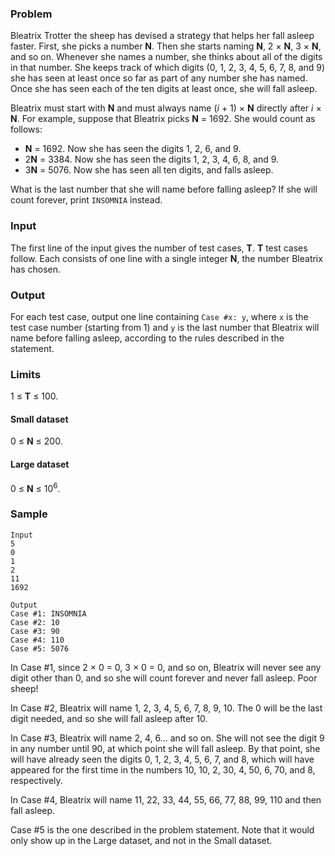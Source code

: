 ### Problem

Bleatrix Trotter the sheep has devised a strategy that helps her fall asleep faster. First, she picks a number **N**. Then she starts naming **N**, 2 × **N**, 3 × **N**, and so on. Whenever she names a number, she thinks about all of the digits in that number. She keeps track of which digits (0, 1, 2, 3, 4, 5, 6, 7, 8, and 9) she has seen at least once so far as part of any number she has named. Once she has seen each of the ten digits at least once, she will fall asleep.

Bleatrix must start with **N** and must always name (_i_ + 1) × **N** directly after _i_ × **N**. For example, suppose that Bleatrix picks **N** = 1692\. She would count as follows:

*   **N** = 1692\. Now she has seen the digits 1, 2, 6, and 9.
*   2**N** = 3384\. Now she has seen the digits 1, 2, 3, 4, 6, 8, and 9.
*   3**N** = 5076\. Now she has seen all ten digits, and falls asleep.

What is the last number that she will name before falling asleep? If she will count forever, print `INSOMNIA` instead.

### Input

The first line of the input gives the number of test cases, **T**. **T** test cases follow. Each consists of one line with a single integer **N**, the number Bleatrix has chosen.

### Output

For each test case, output one line containing `Case #x: y`, where `x` is the test case number (starting from 1) and `y` is the last number that Bleatrix will name before falling asleep, according to the rules described in the statement.

### Limits

1 ≤ **T** ≤ 100.

#### Small dataset

0 ≤ **N** ≤ 200.

#### Large dataset

0 ≤ **N** ≤ 10<sup>6</sup>.

### Sample
```
Input
5
0
1
2
11
1692
```
```
Output
Case #1: INSOMNIA
Case #2: 10
Case #3: 90
Case #4: 110
Case #5: 5076
```

In Case #1, since 2 × 0 = 0, 3 × 0 = 0, and so on, Bleatrix will never see any digit other than 0, and so she will count forever and never fall asleep. Poor sheep!

In Case #2, Bleatrix will name 1, 2, 3, 4, 5, 6, 7, 8, 9, 10\. The 0 will be the last digit needed, and so she will fall asleep after 10.

In Case #3, Bleatrix will name 2, 4, 6... and so on. She will not see the digit 9 in any number until 90, at which point she will fall asleep. By that point, she will have already seen the digits 0, 1, 2, 3, 4, 5, 6, 7, and 8, which will have appeared for the first time in the numbers 10, 10, 2, 30, 4, 50, 6, 70, and 8, respectively.

In Case #4, Bleatrix will name 11, 22, 33, 44, 55, 66, 77, 88, 99, 110 and then fall asleep.

Case #5 is the one described in the problem statement. Note that it would only show up in the Large dataset, and not in the Small dataset.
